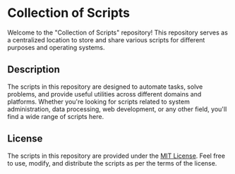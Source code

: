 # Collection of Scripts

Welcome to the "Collection of Scripts" repository! This repository serves as a centralized location to store and share various scripts for different purposes and operating systems.

## Description

The scripts in this repository are designed to automate tasks, solve problems, and provide useful utilities across different domains and platforms. Whether you're looking for scripts related to system administration, data processing, web development, or any other field, you'll find a wide range of scripts here.

## License

The scripts in this repository are provided under the [MIT License](LICENSE). Feel free to use, modify, and distribute the scripts as per the terms of the license.
